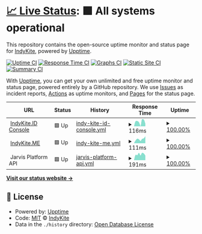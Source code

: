 # [📈 Live Status](https://indykite.github.io/uptime-status): <!--live status--> **🟩 All systems operational**

This repository contains the open-source uptime monitor and status page for [IndyKite](https://indykite.com), powered by [Upptime](https://github.com/upptime/upptime).

[![Uptime CI](https://github.com/indykite/uptime-status/workflows/Uptime%20CI/badge.svg)](https://github.com/indykite/uptime-status/actions?query=workflow%3A%22Uptime+CI%22)
[![Response Time CI](https://github.com/indykite/uptime-status/workflows/Response%20Time%20CI/badge.svg)](https://github.com/indykite/uptime-status/actions?query=workflow%3A%22Response+Time+CI%22)
[![Graphs CI](https://github.com/indykite/uptime-status/workflows/Graphs%20CI/badge.svg)](https://github.com/indykite/uptime-status/actions?query=workflow%3A%22Graphs+CI%22)
[![Static Site CI](https://github.com/indykite/uptime-status/workflows/Static%20Site%20CI/badge.svg)](https://github.com/indykite/uptime-status/actions?query=workflow%3A%22Static+Site+CI%22)
[![Summary CI](https://github.com/indykite/uptime-status/workflows/Summary%20CI/badge.svg)](https://github.com/indykite/uptime-status/actions?query=workflow%3A%22Summary+CI%22)

With [Upptime](https://upptime.js.org), you can get your own unlimited and free uptime monitor and status page, powered entirely by a GitHub repository. We use [Issues](https://github.com/indykite/uptime-status/issues) as incident reports, [Actions](https://github.com/indykite/uptime-status/actions) as uptime monitors, and [Pages](https://indykite.github.io/uptime-status) for the status page.

<!--start: status pages-->
<!-- This summary is generated by Upptime (https://github.com/upptime/upptime) -->
<!-- Do not edit this manually, your changes will be overwritten -->
<!-- prettier-ignore -->
| URL | Status | History | Response Time | Uptime |
| --- | ------ | ------- | ------------- | ------ |
| <img alt="" src="https://console.indykite.id/favicon.png" height="13"> [IndyKite.ID Console](https://console.indykite.id) | 🟩 Up | [indy-kite-id-console.yml](https://github.com/indykite/uptime-status/commits/HEAD/history/indy-kite-id-console.yml) | <details><summary><img alt="Response time graph" src="./graphs/indy-kite-id-console/response-time-week.png" height="20"> 116ms</summary><br><a href="https://status.indykite.com/history/indy-kite-id-console"><img alt="Response time 147" src="https://img.shields.io/endpoint?url=https%3A%2F%2Fraw.githubusercontent.com%2Findykite%2Fuptime-status%2FHEAD%2Fapi%2Findy-kite-id-console%2Fresponse-time.json"></a><br><a href="https://status.indykite.com/history/indy-kite-id-console"><img alt="24-hour response time 66" src="https://img.shields.io/endpoint?url=https%3A%2F%2Fraw.githubusercontent.com%2Findykite%2Fuptime-status%2FHEAD%2Fapi%2Findy-kite-id-console%2Fresponse-time-day.json"></a><br><a href="https://status.indykite.com/history/indy-kite-id-console"><img alt="7-day response time 116" src="https://img.shields.io/endpoint?url=https%3A%2F%2Fraw.githubusercontent.com%2Findykite%2Fuptime-status%2FHEAD%2Fapi%2Findy-kite-id-console%2Fresponse-time-week.json"></a><br><a href="https://status.indykite.com/history/indy-kite-id-console"><img alt="30-day response time 136" src="https://img.shields.io/endpoint?url=https%3A%2F%2Fraw.githubusercontent.com%2Findykite%2Fuptime-status%2FHEAD%2Fapi%2Findy-kite-id-console%2Fresponse-time-month.json"></a><br><a href="https://status.indykite.com/history/indy-kite-id-console"><img alt="1-year response time 147" src="https://img.shields.io/endpoint?url=https%3A%2F%2Fraw.githubusercontent.com%2Findykite%2Fuptime-status%2FHEAD%2Fapi%2Findy-kite-id-console%2Fresponse-time-year.json"></a></details> | <details><summary><a href="https://status.indykite.com/history/indy-kite-id-console">100.00%</a></summary><a href="https://status.indykite.com/history/indy-kite-id-console"><img alt="All-time uptime 100.00%" src="https://img.shields.io/endpoint?url=https%3A%2F%2Fraw.githubusercontent.com%2Findykite%2Fuptime-status%2FHEAD%2Fapi%2Findy-kite-id-console%2Fuptime.json"></a><br><a href="https://status.indykite.com/history/indy-kite-id-console"><img alt="24-hour uptime 100.00%" src="https://img.shields.io/endpoint?url=https%3A%2F%2Fraw.githubusercontent.com%2Findykite%2Fuptime-status%2FHEAD%2Fapi%2Findy-kite-id-console%2Fuptime-day.json"></a><br><a href="https://status.indykite.com/history/indy-kite-id-console"><img alt="7-day uptime 100.00%" src="https://img.shields.io/endpoint?url=https%3A%2F%2Fraw.githubusercontent.com%2Findykite%2Fuptime-status%2FHEAD%2Fapi%2Findy-kite-id-console%2Fuptime-week.json"></a><br><a href="https://status.indykite.com/history/indy-kite-id-console"><img alt="30-day uptime 100.00%" src="https://img.shields.io/endpoint?url=https%3A%2F%2Fraw.githubusercontent.com%2Findykite%2Fuptime-status%2FHEAD%2Fapi%2Findy-kite-id-console%2Fuptime-month.json"></a><br><a href="https://status.indykite.com/history/indy-kite-id-console"><img alt="1-year uptime 100.00%" src="https://img.shields.io/endpoint?url=https%3A%2F%2Fraw.githubusercontent.com%2Findykite%2Fuptime-status%2FHEAD%2Fapi%2Findy-kite-id-console%2Fuptime-year.json"></a></details>
| <img alt="" src="https://indykite.me/favicon.png" height="13"> [IndyKite.ME](https://indykite.me) | 🟩 Up | [indy-kite-me.yml](https://github.com/indykite/uptime-status/commits/HEAD/history/indy-kite-me.yml) | <details><summary><img alt="Response time graph" src="./graphs/indy-kite-me/response-time-week.png" height="20"> 111ms</summary><br><a href="https://status.indykite.com/history/indy-kite-me"><img alt="Response time 110" src="https://img.shields.io/endpoint?url=https%3A%2F%2Fraw.githubusercontent.com%2Findykite%2Fuptime-status%2FHEAD%2Fapi%2Findy-kite-me%2Fresponse-time.json"></a><br><a href="https://status.indykite.com/history/indy-kite-me"><img alt="24-hour response time 184" src="https://img.shields.io/endpoint?url=https%3A%2F%2Fraw.githubusercontent.com%2Findykite%2Fuptime-status%2FHEAD%2Fapi%2Findy-kite-me%2Fresponse-time-day.json"></a><br><a href="https://status.indykite.com/history/indy-kite-me"><img alt="7-day response time 111" src="https://img.shields.io/endpoint?url=https%3A%2F%2Fraw.githubusercontent.com%2Findykite%2Fuptime-status%2FHEAD%2Fapi%2Findy-kite-me%2Fresponse-time-week.json"></a><br><a href="https://status.indykite.com/history/indy-kite-me"><img alt="30-day response time 128" src="https://img.shields.io/endpoint?url=https%3A%2F%2Fraw.githubusercontent.com%2Findykite%2Fuptime-status%2FHEAD%2Fapi%2Findy-kite-me%2Fresponse-time-month.json"></a><br><a href="https://status.indykite.com/history/indy-kite-me"><img alt="1-year response time 110" src="https://img.shields.io/endpoint?url=https%3A%2F%2Fraw.githubusercontent.com%2Findykite%2Fuptime-status%2FHEAD%2Fapi%2Findy-kite-me%2Fresponse-time-year.json"></a></details> | <details><summary><a href="https://status.indykite.com/history/indy-kite-me">100.00%</a></summary><a href="https://status.indykite.com/history/indy-kite-me"><img alt="All-time uptime 100.00%" src="https://img.shields.io/endpoint?url=https%3A%2F%2Fraw.githubusercontent.com%2Findykite%2Fuptime-status%2FHEAD%2Fapi%2Findy-kite-me%2Fuptime.json"></a><br><a href="https://status.indykite.com/history/indy-kite-me"><img alt="24-hour uptime 100.00%" src="https://img.shields.io/endpoint?url=https%3A%2F%2Fraw.githubusercontent.com%2Findykite%2Fuptime-status%2FHEAD%2Fapi%2Findy-kite-me%2Fuptime-day.json"></a><br><a href="https://status.indykite.com/history/indy-kite-me"><img alt="7-day uptime 100.00%" src="https://img.shields.io/endpoint?url=https%3A%2F%2Fraw.githubusercontent.com%2Findykite%2Fuptime-status%2FHEAD%2Fapi%2Findy-kite-me%2Fuptime-week.json"></a><br><a href="https://status.indykite.com/history/indy-kite-me"><img alt="30-day uptime 100.00%" src="https://img.shields.io/endpoint?url=https%3A%2F%2Fraw.githubusercontent.com%2Findykite%2Fuptime-status%2FHEAD%2Fapi%2Findy-kite-me%2Fuptime-month.json"></a><br><a href="https://status.indykite.com/history/indy-kite-me"><img alt="1-year uptime 100.00%" src="https://img.shields.io/endpoint?url=https%3A%2F%2Fraw.githubusercontent.com%2Findykite%2Fuptime-status%2FHEAD%2Fapi%2Findy-kite-me%2Fuptime-year.json"></a></details>
| <img alt="" src="https://console.indykite.id/favicon.png" height="13"> Jarvis Platform API | 🟩 Up | [jarvis-platform-api.yml](https://github.com/indykite/uptime-status/commits/HEAD/history/jarvis-platform-api.yml) | <details><summary><img alt="Response time graph" src="./graphs/jarvis-platform-api/response-time-week.png" height="20"> 191ms</summary><br><a href="https://status.indykite.com/history/jarvis-platform-api"><img alt="Response time 233" src="https://img.shields.io/endpoint?url=https%3A%2F%2Fraw.githubusercontent.com%2Findykite%2Fuptime-status%2FHEAD%2Fapi%2Fjarvis-platform-api%2Fresponse-time.json"></a><br><a href="https://status.indykite.com/history/jarvis-platform-api"><img alt="24-hour response time 148" src="https://img.shields.io/endpoint?url=https%3A%2F%2Fraw.githubusercontent.com%2Findykite%2Fuptime-status%2FHEAD%2Fapi%2Fjarvis-platform-api%2Fresponse-time-day.json"></a><br><a href="https://status.indykite.com/history/jarvis-platform-api"><img alt="7-day response time 191" src="https://img.shields.io/endpoint?url=https%3A%2F%2Fraw.githubusercontent.com%2Findykite%2Fuptime-status%2FHEAD%2Fapi%2Fjarvis-platform-api%2Fresponse-time-week.json"></a><br><a href="https://status.indykite.com/history/jarvis-platform-api"><img alt="30-day response time 215" src="https://img.shields.io/endpoint?url=https%3A%2F%2Fraw.githubusercontent.com%2Findykite%2Fuptime-status%2FHEAD%2Fapi%2Fjarvis-platform-api%2Fresponse-time-month.json"></a><br><a href="https://status.indykite.com/history/jarvis-platform-api"><img alt="1-year response time 233" src="https://img.shields.io/endpoint?url=https%3A%2F%2Fraw.githubusercontent.com%2Findykite%2Fuptime-status%2FHEAD%2Fapi%2Fjarvis-platform-api%2Fresponse-time-year.json"></a></details> | <details><summary><a href="https://status.indykite.com/history/jarvis-platform-api">100.00%</a></summary><a href="https://status.indykite.com/history/jarvis-platform-api"><img alt="All-time uptime 100.00%" src="https://img.shields.io/endpoint?url=https%3A%2F%2Fraw.githubusercontent.com%2Findykite%2Fuptime-status%2FHEAD%2Fapi%2Fjarvis-platform-api%2Fuptime.json"></a><br><a href="https://status.indykite.com/history/jarvis-platform-api"><img alt="24-hour uptime 100.00%" src="https://img.shields.io/endpoint?url=https%3A%2F%2Fraw.githubusercontent.com%2Findykite%2Fuptime-status%2FHEAD%2Fapi%2Fjarvis-platform-api%2Fuptime-day.json"></a><br><a href="https://status.indykite.com/history/jarvis-platform-api"><img alt="7-day uptime 100.00%" src="https://img.shields.io/endpoint?url=https%3A%2F%2Fraw.githubusercontent.com%2Findykite%2Fuptime-status%2FHEAD%2Fapi%2Fjarvis-platform-api%2Fuptime-week.json"></a><br><a href="https://status.indykite.com/history/jarvis-platform-api"><img alt="30-day uptime 100.00%" src="https://img.shields.io/endpoint?url=https%3A%2F%2Fraw.githubusercontent.com%2Findykite%2Fuptime-status%2FHEAD%2Fapi%2Fjarvis-platform-api%2Fuptime-month.json"></a><br><a href="https://status.indykite.com/history/jarvis-platform-api"><img alt="1-year uptime 100.00%" src="https://img.shields.io/endpoint?url=https%3A%2F%2Fraw.githubusercontent.com%2Findykite%2Fuptime-status%2FHEAD%2Fapi%2Fjarvis-platform-api%2Fuptime-year.json"></a></details>

<!--end: status pages-->

[**Visit our status website →**](https://indykite.github.io/uptime-status)

## 📄 License

- Powered by: [Upptime](https://github.com/upptime/upptime)
- Code: [MIT](./LICENSE) © [IndyKite](https://indykite.com)
- Data in the `./history` directory: [Open Database License](https://opendatacommons.org/licenses/odbl/1-0/)
